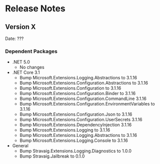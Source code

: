 # Release Notes

## Version X

Date: ???

### Dependent Packages

- .NET 5.0
  - No changes
- .NET Core 3.1
  - Bump Microsoft.Extensions.Logging.Abstractions to 3.1.16
  - Bump Microsoft.Extensions.Configuration.Abstractions to 3.1.16
  - Bump Microsoft.Extensions.Configuration to 3.1.16
  - Bump Microsoft.Extensions.Configuration.Binder to 3.1.16
  - Bump Microsoft.Extensions.Configuration.CommandLine 3.1.16
  - Bump Microsoft.Extensions.Configuration.EnvironmentVariables to 3.1.16
  - Bump Microsoft.Extensions.Configuration.Json to 3.1.16
  - Bump Microsoft.Extensions.Configuration.UserSecrets 3.1.16
  - Bump Microsoft.Extensions.DependencyInjection 3.1.16
  - Bump Microsoft.Extensions.Logging to 3.1.16
  - Bump Microsoft.Extensions.Logging.Abstractions to 3.1.16
  - Bump Microsoft.Extensions.Logging.Console to 3.1.16
- General
  - Bump Stravaig.Extensions.Logging.Diagnostics to 1.0.0
  - Bump Stravaig.Jailbreak to 0.1.0


